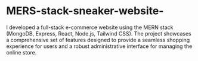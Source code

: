 # MERS-stack-sneaker-website-
I developed a full-stack e-commerce website using the MERN stack (MongoDB, Express, React, Node.js, Tailwind CSS). The project showcases a comprehensive set of features designed to provide a seamless shopping experience for users and a robust administrative interface for managing the online store.
